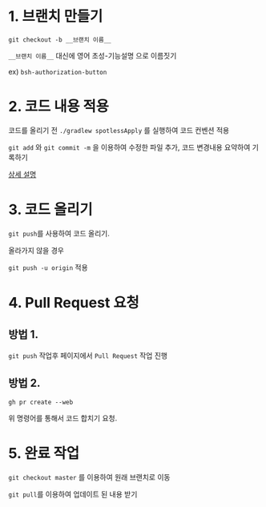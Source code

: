 # 1. 브랜치 만들기

`git checkout -b __브랜치 이름__`

`__브랜치 이름__` 대신에 영어 초성-기능설명 으로 이름짓기

ex) `bsh-authorization-button`

# 2. 코드 내용 적용

코드를 올리기 전 `./gradlew spotlessApply` 를 실행하여 코드 컨벤션 적용

`git add` 와 `git commit -m` 을 이용하여 수정한 파일 추가, 코드 변경내용 요약하여 기록하기

[상세 설명](https://hihiha2.tistory.com/4)

# 3. 코드 올리기

`git push`를 사용하여 코드 올리기.

올라가지 않을 경우

`git push -u origin` 적용

# 4. Pull Request 요청

## 방법 1.

`git push` 작업후 페이지에서 `Pull Request` 작업 진행

## 방법 2.

```
gh pr create --web
```

위 명령어를 통해서 코드 합치기 요청.

# 5. 완료 작업

`git checkout master` 를 이용하여 원래 브랜치로 이동

`git pull`를 이용하여 업데이트 된 내용 받기
